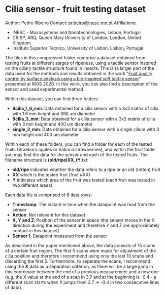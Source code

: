 # Cilia sensor - fruit testing dataset 

Author: Pedro Ribeiro
Contact: pribeiro@inesc-mn.pt
Affiliations: 
- INESC - Microsystems and Nanotechnologies, Lisbon, Portugal
- CRISP, ARQ, Queen Mary University of London, London, United Kingdom
- Instituto Superior Técnico, University of Lisbon, Lisbon, Portugal

The files in this compressed folder comprise a dataset obtained from testing fruits at different stages of ripeness, using a tactile sensor inspired on the ciliary tactile structure found in insects.
This is (a large) part of the data used for the methods and results obtained in the work "[Fruit quality control by surface analysis using a bio-inspired soft tactile sensor][paperdoi]" presented at IROS 2020. In this work, you can also find a description of the sensor and used experimental method.

Within this dataset, you can find three folders:

- **9cilia_1_6_mm**: Data obtained for a cilia sensor with a 3x3 matrix of cilia with 1.6 mm height and 360 um diameter
- **9cilia_3_mm**: Data obtained for a cilia sensor with a 3x3 matrix of cilia with 3 mm height and 400 um diameter
- **single_3_mm**: Data obtained for a cilia sensor with a single cilium with 3 mm height and 400 um diameter

Within each of these folders, you can find a folder for each of the tested fruits (Braeburn apples or Sabrina strawberries), and within the fruit folder you may find the data for the sensor and each of the tested fruits. 
The filename structure is **(old/ripe)XX_tY**.txt:

- **old/ripe** indicates whether the data refers to a ripe or an old (rotten) fruit
- **XX** which is the tested fruit (fruit #XX)
- **Y** indicates which area of the fruit was tested (each fruit was tested in two different areas)

Each data file is comprised of 6 data rows:

- **Timestamp**: The instant in time when the datapoint was read from the sensor
- **Action**: Not relevant for this dataset
- **X, Y and Z**: Position of the sensor in space (the sensor moves in the X direction during the experiment and therefore Y and Z are approximately contant in this dataset)
- **Sensor 1**: Datapoint measured from the sensor

As described in the paper mentioned above, the data consists of 15 scans of a certain fruit region. The first 5 scans were made for adjustment of the cilia position and therefore I recommend using only the last 10 scans and discarding the first 5.
Furthermore, to separate the scans, I recommend using the **X** data as a separation criterion, as there will be a large jump in this coordinate between the end of a previous measurement and a new one (e.g. the X value at the end of a scan in 3.7 and at the beginning is -0.4 - a different scan starts when X jumps from 3.7 -> -0.4 in two consecutive lines of data).

   [paperdoi]: <https://doi.org/10.1109/IROS45743.2020.9340955>
